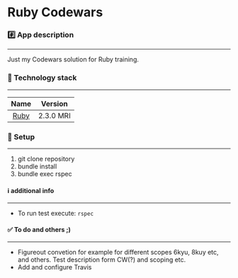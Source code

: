 Ruby Codewars 
================

### :hash: App description
-------------

Just my Codewars solution for Ruby training.  

### :closed_lock_with_key: Technology stack
-------------

| Name |  Version |
| :--: | :---: |
| [Ruby](https://www.ruby-lang.org) | 2.3.0 MRI |

### :book: Setup
-------------
1. git clone repository
2. bundle install
3. bundle exec rspec


#### :information_source: additional info
-------------
* To run test execute: `rspec`

#### :white_check_mark: To do and others ;)
-------------
* Figureout convetion for example for different scopes 6kyu, 8kuy etc, and others. Test description form CW(?) and scoping etc.
* Add and configure Travis
